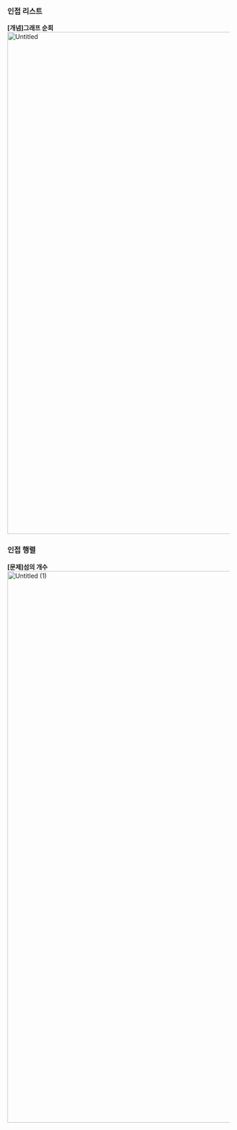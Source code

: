 
### 인접 리스트
**[개념]그래프 순회**
<img width="1136" alt="Untitled" src="https://github.com/user-attachments/assets/eb94134b-eb16-4957-9dce-55f58d6f8c39">

### 인접 행렬
**[문제]섬의 개수**
<img width="1248" alt="Untitled (1)" src="https://github.com/user-attachments/assets/71890320-8386-415a-8906-49fb498b3204">
